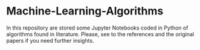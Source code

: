 # Machine-Learning-Algorithms
In this repository are stored some Jupyter Notebooks coded in Python of algorithms found in literature. Please, see to the references and the original papers if you need further insights.
